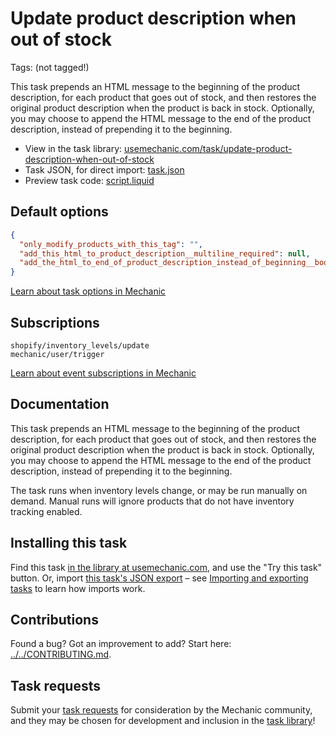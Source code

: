 # Update product description when out of stock

Tags: (not tagged!)

This task prepends an HTML message to the beginning of the product description, for each product that goes out of stock, and then restores the original product description when the product is back in stock. Optionally, you may choose to append the HTML message to the end of the product description, instead of prepending it to the beginning.

* View in the task library: [usemechanic.com/task/update-product-description-when-out-of-stock](https://usemechanic.com/task/update-product-description-when-out-of-stock)
* Task JSON, for direct import: [task.json](../../tasks/update-product-description-when-out-of-stock.json)
* Preview task code: [script.liquid](./script.liquid)

## Default options

```json
{
  "only_modify_products_with_this_tag": "",
  "add_this_html_to_product_description__multiline_required": null,
  "add_the_html_to_end_of_product_description_instead_of_beginning__boolean": false
}
```

[Learn about task options in Mechanic](https://docs.usemechanic.com/article/471-task-options)

## Subscriptions

```liquid
shopify/inventory_levels/update
mechanic/user/trigger
```

[Learn about event subscriptions in Mechanic](https://docs.usemechanic.com/article/408-subscriptions)

## Documentation

This task prepends an HTML message to the beginning of the product description, for each product that goes out of stock, and then restores the original product description when the product is back in stock. Optionally, you may choose to append the HTML message to the end of the product description, instead of prepending it to the beginning.

The task runs when inventory levels change, or may be run manually on demand. Manual runs will ignore products that do not have inventory tracking enabled.

## Installing this task

Find this task [in the library at usemechanic.com](https://usemechanic.com/task/update-product-description-when-out-of-stock), and use the "Try this task" button. Or, import [this task's JSON export](../../tasks/update-product-description-when-out-of-stock.json) – see [Importing and exporting tasks](https://docs.usemechanic.com/article/505-importing-and-exporting-tasks) to learn how imports work.

## Contributions

Found a bug? Got an improvement to add? Start here: [../../CONTRIBUTING.md](../../CONTRIBUTING.md).

## Task requests

Submit your [task requests](https://mechanic.canny.io/task-requests) for consideration by the Mechanic community, and they may be chosen for development and inclusion in the [task library](https://tasks.mechanic.dev/)!
